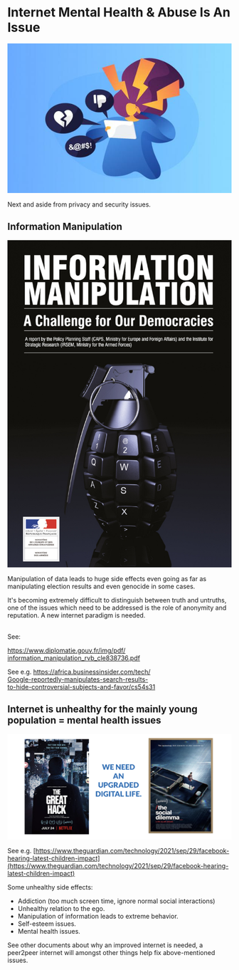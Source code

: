 # **Internet Mental Health & Abuse Is An Issue**


![alt_text](img/bad_response.png)


Next and aside from privacy and security issues. 


## **Information Manipulation**

![alt_text](img/manipulation_grenade.png)

Manipulation of data leads to huge side effects even going as far as manipulating election results and even genocide in some cases.

It's becoming extremely difficult to distinguish between truth and untruths, one of the issues which need to be addressed is the role of anonymity and reputation. A new internet paradigm is needed. 

 \
See:

[https://www.diplomatie.gouv.fr/img/pdf/ \
information_manipulation_rvb_cle838736.pdf](https://www.diplomatie.gouv.fr/img/pdf/information_manipulation_rvb_cle838736.pdf)

See e.g. [https://africa.businessinsider.com/tech/ \
Google-reportedly-manipulates-search-results- \
to-hide-controversial-subjects-and-favor/cs54s31](https://africa.businessinsider.com/tech/google-reportedly-manipulates-search-results-to-hide-controversial-subjects-and-favor/cs54s31)


## **Internet is unhealthy for the mainly young population = mental health issues**



![alt_text](img/documentaries.png)


See e.g. [https://www.theguardian.com/technology/2021/sep/29/facebook-hearing-latest-children-impact](https://www.theguardian.com/technology/2021/sep/29/facebook-hearing-latest-children-impact)

Some unhealthy side effects:



* Addiction (too much screen time, ignore normal social interactions)
* Unhealthy relation to the ego.
* Manipulation of information leads to extreme behavior.
* Self-esteem issues.
* Mental health issues.

See other documents about why an improved internet is needed, a peer2peer internet will amongst other things help fix above-mentioned issues.

